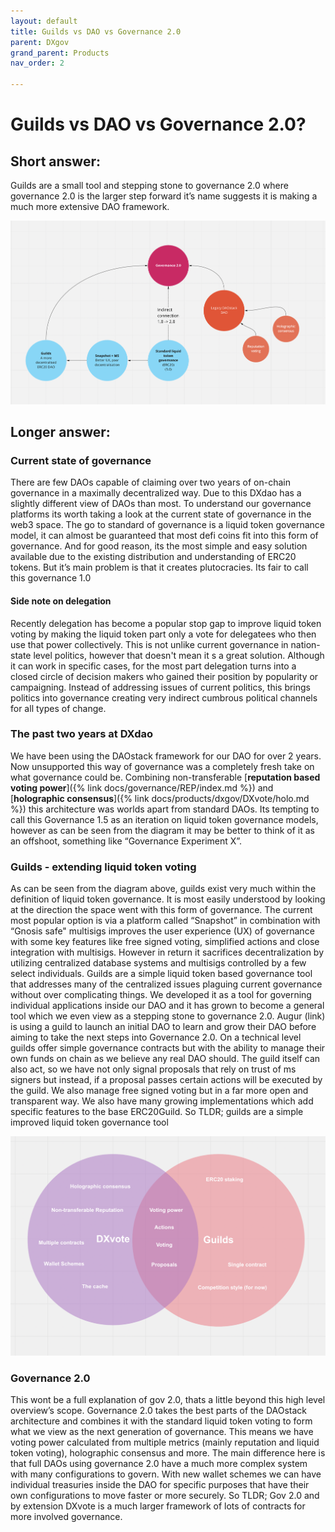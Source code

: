 ```yaml
---
layout: default
title: Guilds vs DAO vs Governance 2.0
parent: DXgov
grand_parent: Products
nav_order: 2

---
```


# Guilds vs DAO vs Governance 2.0?

## Short answer: 
Guilds are a small tool and stepping stone to governance 2.0 where governance 2.0 is the larger step forward it’s name suggests it is making a much more extensive DAO framework. 

![Governance evolution map](/assets/images/dxgov/governanceEvolution.png)

## Longer answer: 
### Current state of governance
There are few DAOs capable of claiming over two years of on-chain governance in a maximally decentralized way. Due to this DXdao has a slightly different view of DAOs than most. To understand our governance platforms its worth taking a look at the current state of governance in the web3 space. The go to standard of governance is a liquid token governance model, it can almost be guaranteed that most defi coins fit into this form of governance. And for good reason, its the most simple and easy solution available due to the existing distribution and understanding of ERC20 tokens. But it’s main problem is that it creates plutocracies. Its fair to call this governance 1.0

#### Side note on delegation
Recently delegation has become a popular stop gap to improve liquid token voting by making the liquid token part only a vote for delegatees who then use that power collectively. This is not unlike current governance in nation-state level politics, however that doesn't mean it s a great solution. Although it can work in specific cases, for the most part delegation turns into a closed circle of decision makers who gained their position by popularity or campaigning. Instead of addressing issues of current politics, this brings politics into governance creating very indirect cumbrous political channels for all types of change. 

### The past two years at DXdao
We have been using the DAOstack framework for our DAO for over 2 years. Now unsupported this way of governance was a completely fresh take on what governance could be. Combining non-transferable [**reputation based voting power**]({% link docs/governance/REP/index.md %}) and [**holographic consensus**]({% link docs/products/dxgov/DXvote/holo.md %}) this architecture was worlds apart from standard DAOs. Its tempting to call this Governance 1.5 as an iteration on liquid token governance models, however as can be seen from the diagram it may be better to think of it as an offshoot, something like “Governance Experiment X”. 

### Guilds - extending liquid token voting
As can be seen from the diagram above, guilds exist very much within the definition of liquid token governance. It is most easily understood by looking at the direction the space went with this form of governance. The current most popular option is via a platform called “Snapshot” in combination with “Gnosis safe" multisigs improves the user experience (UX) of governance with some key features like free signed voting, simplified actions and close integration with multisigs. However in return it sacrifices decentralization by utilizing centralized database systems and multisigs controlled by a few select individuals. 
Guilds are a simple liquid token based governance tool that addresses many of the centralized issues plaguing current governance without over complicating things. We developed it as a tool for governing individual applications inside our DAO and it has grown to become a general tool which we even view as a stepping stone to governance 2.0.
Augur (link) is using a guild to launch an initial DAO to learn and grow their DAO before aiming to take the next steps into Governance 2.0.
On a technical level guilds offer simple governance contracts but with the ability to manage their own funds on chain as we believe any real DAO should. The guild itself can also act, so we have not only signal proposals that rely on trust of ms signers but instead, if a proposal passes certain actions will be executed by the guild. We also manage free signed voting but in a far more open and transparent way. We also have many growing implementations which add specific features to the base ERC20Guild.
So TLDR; guilds are a simple improved liquid token governance tool 

![DXvote-Guilds Venn diagram](/assets/images/dxgov/venn.png)


### Governance 2.0
This wont be a full explanation of gov 2.0, thats a little beyond this high level overview’s scope. Governance 2.0 takes the best parts of the DAOstack architecture and combines it with the standard liquid token voting to form what we view as the next generation of governance. This means we have voting power calculated from multiple metrics (mainly reputation and liquid token voting), holographic consensus and more. 
The main difference here is that full DAOs using governance 2.0 have a much more complex system with many configurations to govern. With new wallet schemes we can have individual treasuries inside the DAO for specific purposes that have their own configurations to move faster or more securely. 
So TLDR; Gov 2.0 and by extension DXvote is a much larger framework of lots of contracts for more involved governance. 
